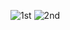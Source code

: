 ![1st](https://github.com/user-attachments/assets/202d9ebb-f5fc-464d-ab80-96593be4b827)
![2nd](https://github.com/user-attachments/assets/eed86ad1-1e4f-429d-a653-919e4d1b94d9)
